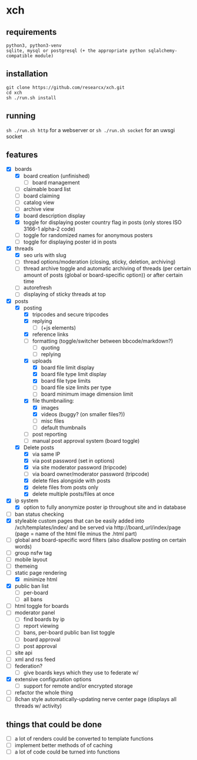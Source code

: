 # xch 

## requirements
    python3, python3-venv
    sqlite, mysql or postgresql (+ the appropriate python sqlalchemy-compatible module)

## installation
    git clone https://github.com/researcx/xch.git
    cd xch
    sh ./run.sh install

## running
`sh ./run.sh http` for a webserver or `sh ./run.sh socket` for an uwsgi socket

## features
- [x] boards
    - [x] board creation (unfinished)
        - [ ] board management
    - [ ] claimable board list
    - [ ] board claiming
    - [ ] catalog view
    - [ ] archive view
    - [x] board description display
    - [x] toggle for displaying poster country flag in posts (only stores ISO 3166-1 alpha-2 code)
    - [ ] toggle for randomized names for anonymous posters
    - [ ] toggle for displaying poster id in posts
- [x] threads
    - [x] seo urls with slug
    - [ ] thread options/moderation (closing, sticky, deletion, archiving)
    - [ ] thread archive toggle and automatic archiving of threads (per certain amount of posts (global or board-specific option)) or after certain time
    - [ ] autorefresh
    - [ ] displaying of sticky threads at top
- [x] posts
    - [x] posting
        - [x] tripcodes and secure tripcodes
        - [x] replying 
            - [ ] (+js elements)
        - [x] reference links
        - [ ] formatting (toggle/switcher between bbcode/markdown?)
            - [ ] quoting
            - [ ] replying
        - [x] uploads
            - [x] board file limit display
            - [x] board file type limit display
            - [x] board file type limits
            - [ ] board file size limits per type
            - [ ] board minimum image dimension limit
        - [x] file thumbnailing:
            - [x] images
            - [x] videos (buggy? (on smaller files?))
            - [ ] misc files
            - [ ] default thumbnails
        - [ ] post reporting
        - [ ] manual post approval system (board toggle)
    - [x] Delete posts
        - [x] via same IP
        - [x] via post password (set in options)
        - [x] via site moderator password (tripcode)
        - [ ] via board owner/moderator password (tripcode)
        - [x] delete files alongside with posts
        - [x] delete files from posts only
        - [x] delete multiple posts/files at once
- [x] ip system
    - [x] option to fully anonymize poster ip throughout site and in database
- [ ] ban status checking
- [x] styleable custom pages that can be easily added into /xch/templates/index/ and be served via http://board_url/index/page (page = name of the html file minus the .html part)
- [ ] global and board-specific word filters (also disallow posting on certain words)
- [ ] group nsfw tag
- [ ] mobile layout
- [ ] themeing
- [ ] static page rendering
    - [x] minimize html
- [x] public ban list
    - [ ] per-board
    - [ ] all bans
- [ ] html toggle for boards
- [ ] moderator panel
    - [ ] find boards by ip
    - [ ] report viewing
    - [ ] bans, per-board public ban list toggle
    - [ ] board approval
    - [ ] post approval
- [ ] site api
- [ ] xml and rss feed
- [ ] federation?
    - [ ] give boards keys which they use to federate w/
- [x] extensive configuration options
    - [ ] support for remote and/or encrypted storage
- [ ] refactor the whole thing
- [ ] 8chan style automatically-updating nerve center page (displays all threads w/ activity)

## things that could be done

- [ ] a lot of renders could be converted to template functions
- [ ] implement better methods of of caching
- [ ] a lot of code could be turned into functions